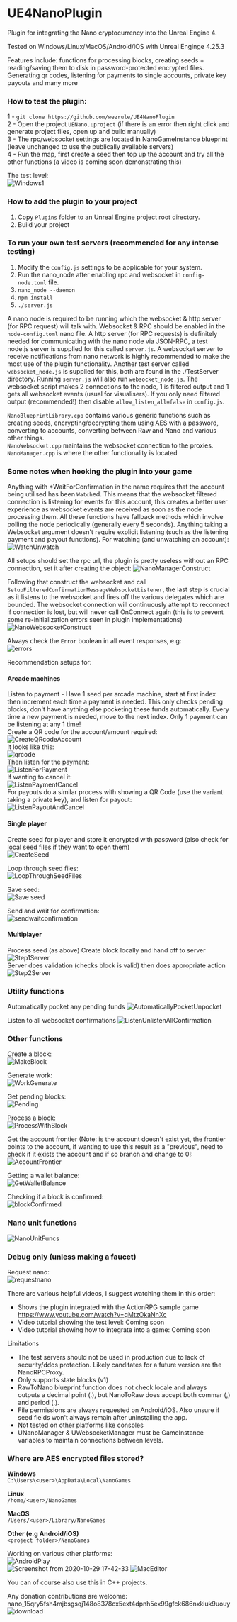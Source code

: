 # UE4NanoPlugin
Plugin for integrating the Nano cryptocurrency into the Unreal Engine 4.

Tested on Windows/Linux/MacOS/Android/iOS with Unreal Enginge 4.25.3

Features include: functions for processing blocks, creating seeds + reading/saving them to disk in password-protected encrypted files. Generating qr codes, listening for payments to single accounts, private key payouts and many more

### How to test the plugin:
1 - `git clone https://github.com/wezrule/UE4NanoPlugin`  
2 - Open the project `UENano.uproject` (if there is an error then right click and generate project files, open up and build manually)  
3 - The rpc/websocket settings are located in NanoGameInstance blueprint (leave unchanged to use the publically available servers)  
4 - Run the map, first create a seed then top up the account and try all the other functions (a video is coming soon demonstrating this)  

The test level:  
![Windows1](https://user-images.githubusercontent.com/650038/97644668-d514b580-1a42-11eb-9e21-4c65283132c1.PNG)  

### How to add the plugin to your project
1. Copy `Plugins` folder to an Unreal Engine project root directory.  
2. Build your project   

### To run your own test servers (recommended for any intense testing)
1. Modify the `config.js` settings to be applicable for your system.
2. Run the nano_node after enabling rpc and websocket in `config-node.toml` file.
3. `nano_node --daemon`
4. `npm install`
5. `./server.js`

A nano node is required to be running which the websocket & http server (for RPC request) will talk with. Websocket & RPC should be enabled in the `node-config.toml` nano file. 
A http server (for RPC requests) is definitely needed for communicating with the nano node via JSON-RPC, a test node.js server is supplied for this called `server.js`. A websocket server to receive notifications from nano network is highly recommended to make the most use of the plugin functionality. Another test server called `websocket_node.js` is supplied for this, both are found in the ./TestServer directory. Running `server.js` will also run `websocket_node.js`. The websocket script makes 2 connections to the node, 1 is filtered output and 1 gets all websocket events (usual for visualisers). If you only need filtered output (recommended!) then disable `allow_listen_all=false` in `config.js`.  

`NanoBlueprintLibrary.cpp` contains various generic functions such as creating seeds, encrypting/decrypting them using AES with a password, converting to accounts, converting between Raw and Nano and various other things.  
`NanoWebsocket.cpp` maintains the websocket connection to the proxies.
`NanoManager.cpp` is where the other functionality is located

### Some notes when  hooking the plugin into your game
Anything with \*WaitForConfirmation in the name requires that the account being utilised has been `Watch`ed. This means that the websocket filtered connection is listening for events for this account, this creates a better user experience as websocket events are received as soon as the node processing them. All these functions have fallback methods which involve polling the node periodically (generally every 5 seconds). Anything taking a Websocket argument doesn't require explicit listening (such as the listening payment and payout functions). For watching (and unwatching an account):  
![WatchUnwatch](https://user-images.githubusercontent.com/650038/97642737-d0013780-1a3d-11eb-81a0-eea16d8d5547.PNG)

All setups should set the rpc url, the plugin is pretty useless without an RPC connection, set it after creating the object:
![NanoManagerConstruct](https://user-images.githubusercontent.com/650038/97642660-a6e0a700-1a3d-11eb-80a9-1e088555b3d5.PNG)

Following that construct the websocket and call `SetupFilteredConfirmationMessageWebsocketListener`, the last step is crucial as it listens to the websocket and fires off the various delegates which are bounded. The websocket connection will continuously attempt to reconnect if connection is lost, but will never call OnConnect again (this is to prevent some re-initialization errors seen in plugin implementations)
![NanoWebsocketConstruct](https://user-images.githubusercontent.com/650038/97642680-b2cc6900-1a3d-11eb-96df-87bea639d773.PNG)

Always check the `Error` boolean in all event responses, e.g:  
![errors](https://user-images.githubusercontent.com/650038/97644190-9d593e00-1a41-11eb-8547-c813d71d38e8.PNG)  

Recommendation setups for:
#### Arcade machines
Listen to payment - Have 1 seed per arcade machine, start at first index then increment each time a payment is needed. This only checks pending blocks, don't have anything else pocketing these funds automatically. Every time a new payment is needed, move to the next index. Only 1 payment can be listening at any 1 time!  
Create a QR code for the account/amount required:  
![CreateQRcodeAccount](https://user-images.githubusercontent.com/650038/97642695-b9f37700-1a3d-11eb-856c-a6f8ce0a4ce7.PNG)  
It looks like this:  
![qrcode](https://user-images.githubusercontent.com/650038/97644667-d3e38880-1a42-11eb-99dc-135c0a355ac9.PNG)  
Then listen for the payment:  
![ListenForPayment](https://user-images.githubusercontent.com/650038/97642704-be1f9480-1a3d-11eb-8f3b-dcefcdb9f189.PNG)  
If wanting to cancel it:  
![ListenPaymentCancel](https://user-images.githubusercontent.com/650038/97642706-bfe95800-1a3d-11eb-81e0-b70944e628be.PNG)  
For payouts do a similar process with showing a QR Code (use the variant taking a private key), and listen for payout:  
![ListenPayoutAndCancel](https://user-images.githubusercontent.com/650038/97642711-c11a8500-1a3d-11eb-850b-423874087fba.PNG)  

#### Single player  
Create seed for player and store it encrypted with password (also check for local seed files if they want to open them)  
![CreateSeed](https://user-images.githubusercontent.com/650038/97642697-bb24a400-1a3d-11eb-9e61-1af7f5b915b8.PNG)  

Loop through seed files:  
![LoopThroughSeedFiles](https://user-images.githubusercontent.com/650038/97642715-c4157580-1a3d-11eb-9401-49d031e6a768.PNG)  

Save seed:  
![Save seed](https://user-images.githubusercontent.com/650038/97642731-cf68a100-1a3d-11eb-8f77-22e0cabc01a3.PNG)  

Send and wait for confirmation:  
![sendwaitconfirmation](https://user-images.githubusercontent.com/650038/97644323-eb6e4180-1a41-11eb-9975-930305f6d581.PNG)  

#### Multiplayer  
Process seed (as above)
Create block locally and hand off to server  
![Step1Server](https://user-images.githubusercontent.com/650038/97642733-d0013780-1a3d-11eb-8dd1-c884e321253d.PNG)  
Server does validation (checks block is valid) then does appropriate action  
![Step2Server](https://user-images.githubusercontent.com/650038/97642734-d0013780-1a3d-11eb-9906-375d920412df.PNG)  

### Utility functions 
Automatically pocket any pending funds
![AutomaticallyPocketUnpocket](https://user-images.githubusercontent.com/650038/97642693-b829b380-1a3d-11eb-956f-c7b3ea57986a.PNG)

Listen to all websocket confirmations
![ListenUnlistenAllConfirmation](https://user-images.githubusercontent.com/650038/97642714-c24bb200-1a3d-11eb-9a53-735eb3d6f395.PNG)  

### Other functions

Create a block:  
![MakeBlock](https://user-images.githubusercontent.com/650038/97642721-c8419300-1a3d-11eb-9b0e-0b7efb522bdb.PNG)  

Generate work:  
![WorkGenerate](https://user-images.githubusercontent.com/650038/97642739-d099ce00-1a3d-11eb-89dc-b372e3c0c7b6.PNG)  

Get pending blocks:  
![Pending](https://user-images.githubusercontent.com/650038/97642727-ced00a80-1a3d-11eb-939d-e9c7bab832b0.png)  

Process a block:  
![ProcessWithBlock](https://user-images.githubusercontent.com/650038/97642728-cf68a100-1a3d-11eb-935d-be4ea96a21a8.PNG)  

Get the account frontier (Note: is the account doesn't exist yet, the frontier points to the account, if wanting to use this result as a "previous", need to check if it exists the account and if so branch and change to 0!:
![AccountFrontier](https://user-images.githubusercontent.com/650038/97642689-b5c75980-1a3d-11eb-8b2e-b5c91837f850.PNG)

Getting a wallet balance:  
![GetWalletBalance](https://user-images.githubusercontent.com/650038/97642701-bc55d100-1a3d-11eb-86af-d1a888440359.PNG)

Checking if a block is confirmed:  
![blockConfirmed](https://user-images.githubusercontent.com/650038/97644122-61be7400-1a41-11eb-81a1-d91ac51eece0.PNG)  

### Nano unit functions 
![NanoUnitFuncs](https://user-images.githubusercontent.com/650038/97642723-caa3ed00-1a3d-11eb-94cc-e9559f4744a3.PNG)  

### Debug only (unless making a faucet)  
Request nano:  
![requestnano](https://user-images.githubusercontent.com/650038/97642730-cf68a100-1a3d-11eb-9b0a-94b28561f7fa.PNG)  

There are various helpful videos, I suggest watching them in this order:
- Shows the plugin integrated with the ActionRPG sample game https://www.youtube.com/watch?v=gMtzOkaNnXc  
- Video tutorial showing the test level: Coming soon  
- Video tutorial showing how to integrate into a game: Coming soon  

Limitations
- The test servers should not be used in production due to lack of security/ddos protection. Likely canditates for a future version are the NanoRPCProxy.
- Only supports state blocks (v1)
- RawToNano blueprint function does not check locale and always outputs a decimal point (.), but NanoToRaw does accept both commar (,) and period (.).
- File permissions are always requested on Android/iOS. Also unsure if seed fields won't always remain after uninstalling the app.
- Not tested on other platforms like consoles
- UNanoManager & UWebsocketManager must be GameInstance variables to maintain connections between levels.

### Where are AES encrypted files stored?  
**Windows**   
`C:\Users\<user>\AppData\Local\NanoGames`

**Linux**   
`/home/<user>/NanoGames`

**MacOS**   
`/Users/<user>/Library/NanoGames`

**Other (e.g Android/iOS)**  
`<project folder>/NanoGames`

Working on various other platforms:  
![AndroidPlay](https://user-images.githubusercontent.com/650038/97642692-b6f88680-1a3d-11eb-886e-aa5d97fa5bef.png)  
![Screenshot from 2020-10-29 17-42-33](https://user-images.githubusercontent.com/650038/97679453-2ea1d200-1a8d-11eb-9898-c1929fdac4c5.png)
![MacEditor](https://user-images.githubusercontent.com/650038/97642718-c677cf80-1a3d-11eb-82cc-9b660abb6ab7.png)  

You can of course also use this in C++ projects.

Any donation contributions are welcome: nano_15qry5fsh4mjbsgsqj148o8378cx5ext4dpnh5ex99gfck686nxkiuk9uouy
![download](https://user-images.githubusercontent.com/650038/97703969-70d90c80-1aa9-11eb-80b6-30bfad6dce31.png)
